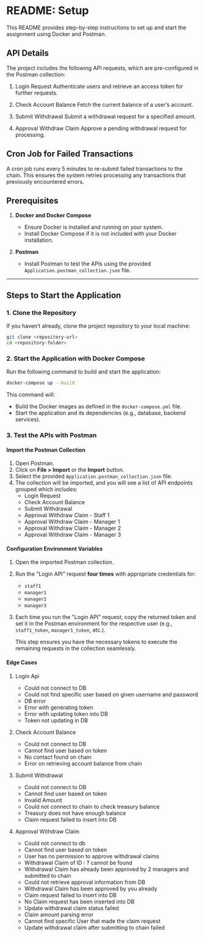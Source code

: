 # README: Setup

This README provides step-by-step instructions to set up and start the assignment using Docker and Postman.

## API Details
The project includes the following API requests, which are pre-configured in the Postman collection:

1. Login Request
Authenticate users and retrieve an access token for further requests.

2. Check Account Balance
Fetch the current balance of a user’s account.

3. Submit Withdrawal
Submit a withdrawal request for a specified amount.

4. Approval Withdraw Claim
Approve a pending withdrawal request for processing.

## Cron Job for Failed Transactions

A cron job runs every 5 minutes to re-submit failed transactions to the chain. This ensures the system retries processing any transactions that previously encountered errors.

## Prerequisites

1. **Docker and Docker Compose**
    - Ensure Docker is installed and running on your system.
    - Install Docker Compose if it is not included with your Docker installation.

2. **Postman**
    - Install Postman to test the APIs using the provided `Application.postman_collection.json` file.

---

## Steps to Start the Application

### 1. Clone the Repository

If you haven’t already, clone the project repository to your local machine:
```bash
git clone <repository-url>
cd <repository-folder>
```

### 2. Start the Application with Docker Compose

Run the following command to build and start the application:
```bash
docker-compose up --build
```
This command will:
- Build the Docker images as defined in the `docker-compose.yml` file.
- Start the application and its dependencies (e.g., database, backend services).

### 3. Test the APIs with Postman

#### Import the Postman Collection

1. Open Postman.
2. Click on **File > Import** or the **Import** button.
3. Select the provided `Application.postman_collection.json` file.
4. The collection will be imported, and you will see a list of API endpoints grouped which includes:
   * Login Request
   * Check Account Balance
   * Submit Withdrawal
   * Approval Withdraw Claim - Staff 1
   * Approval Withdraw Claim - Manager 1
   * Approval Withdraw Claim - Manager 2
   * Approval Withdraw Claim - Manager 3

#### Configuration Environment Variables
1. Open the imported Postman collection.
2. Run the "Login API" request **four times** with appropriate credentials for:
   - `staff1`
   - `manager1`
   - `manager2`
   - `manager3`
3. Each time you run the "Login API" request, copy the returned token and set it in the Postman environment for the respective user (e.g., `staff1_token`, `manager1_token`, etc.).

   This step ensures you have the necessary tokens to execute the remaining requests in the collection seamlessly.

#### Edge Cases 
1. Login Api 
   * Could not connect to DB 
   * Could not find specific user based on given username and password
   * DB error
   * Error with generating token 
   * Error with updating token into DB
   * Token not updating in DB

2. Check Account Balance
   * Could not connect to DB 
   * Cannot find user based on token
   * No contact found on chain 
   * Error on retrieving account balance from chain
   
3. Submit Withdrawal
   * Could not connect to DB
   * Cannot find user based on token
   * Invalid Amount 
   * Could not connect to chain to check treasury balance
   * Treasury does not have enough balance
   * Claim request failed to insert into DB

4. Approval Withdraw Claim
   * Could not connect to db
   * Cannot find user based on token
   * User has no permission to approve withdrawal claims
   * Withdrawal Claim of ID : ? cannot be found 
   * Withdrawal Claim has already been approved by 2 managers and submitted to chain
   * Could not retrieve approval information from DB
   * Withdrawal Claim has been approved by you already
   * Claim request failed to insert into DB
   * No Claim request has been inserted into DB
   * Update withdrawal claim status failed
   * Claim amount parsing error
   * Cannot find specific User that made the claim request
   * Update withdrawal claim after submitting to chain failed